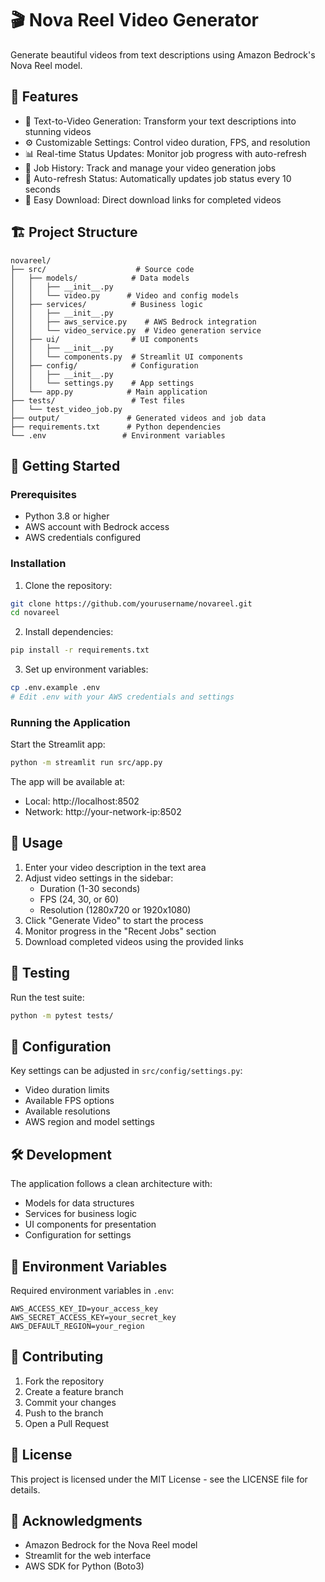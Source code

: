 # 🎬 Nova Reel Video Generator

Generate beautiful videos from text descriptions using Amazon Bedrock's Nova Reel model.

## 🌟 Features

- 🎨 Text-to-Video Generation: Transform your text descriptions into stunning videos
- ⚙️ Customizable Settings: Control video duration, FPS, and resolution
- 📊 Real-time Status Updates: Monitor job progress with auto-refresh
- 📜 Job History: Track and manage your video generation jobs
- 🔄 Auto-refresh Status: Automatically updates job status every 10 seconds
- 🎥 Easy Download: Direct download links for completed videos

## 🏗️ Project Structure

```
novareel/
├── src/                    # Source code
│   ├── models/            # Data models
│   │   ├── __init__.py
│   │   └── video.py      # Video and config models
│   ├── services/          # Business logic
│   │   ├── __init__.py
│   │   ├── aws_service.py    # AWS Bedrock integration
│   │   └── video_service.py  # Video generation service
│   ├── ui/                # UI components
│   │   ├── __init__.py
│   │   └── components.py  # Streamlit UI components
│   ├── config/            # Configuration
│   │   ├── __init__.py
│   │   └── settings.py    # App settings
│   └── app.py            # Main application
├── tests/                 # Test files
│   └── test_video_job.py
├── output/               # Generated videos and job data
├── requirements.txt      # Python dependencies
└── .env                 # Environment variables
```

## 🚀 Getting Started

### Prerequisites

- Python 3.8 or higher
- AWS account with Bedrock access
- AWS credentials configured

### Installation

1. Clone the repository:
```bash
git clone https://github.com/yourusername/novareel.git
cd novareel
```

2. Install dependencies:
```bash
pip install -r requirements.txt
```

3. Set up environment variables:
```bash
cp .env.example .env
# Edit .env with your AWS credentials and settings
```

### Running the Application

Start the Streamlit app:
```bash
python -m streamlit run src/app.py
```

The app will be available at:
- Local: http://localhost:8502
- Network: http://your-network-ip:8502

## 🎯 Usage

1. Enter your video description in the text area
2. Adjust video settings in the sidebar:
   - Duration (1-30 seconds)
   - FPS (24, 30, or 60)
   - Resolution (1280x720 or 1920x1080)
3. Click "Generate Video" to start the process
4. Monitor progress in the "Recent Jobs" section
5. Download completed videos using the provided links

## 🧪 Testing

Run the test suite:
```bash
python -m pytest tests/
```

## 🔧 Configuration

Key settings can be adjusted in `src/config/settings.py`:
- Video duration limits
- Available FPS options
- Available resolutions
- AWS region and model settings

## 🛠️ Development

The application follows a clean architecture with:
- Models for data structures
- Services for business logic
- UI components for presentation
- Configuration for settings

## 📝 Environment Variables

Required environment variables in `.env`:
```
AWS_ACCESS_KEY_ID=your_access_key
AWS_SECRET_ACCESS_KEY=your_secret_key
AWS_DEFAULT_REGION=your_region
```

## 🤝 Contributing

1. Fork the repository
2. Create a feature branch
3. Commit your changes
4. Push to the branch
5. Open a Pull Request

## 📄 License

This project is licensed under the MIT License - see the LICENSE file for details.

## 🙏 Acknowledgments

- Amazon Bedrock for the Nova Reel model
- Streamlit for the web interface
- AWS SDK for Python (Boto3) 